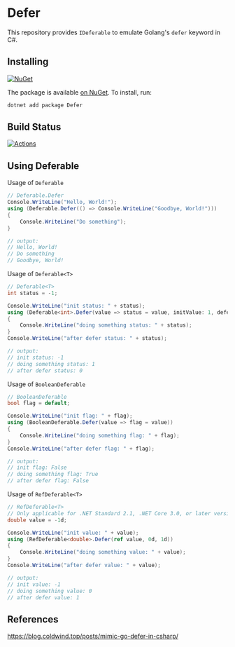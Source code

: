 # Defer

This repository provides `IDeferable` to emulate Golang's `defer` keyword in C#.

## Installing

[![NuGet](https://img.shields.io/nuget/v/Defer.svg)](https://nuget.org/packages/Defer)

The package is available [on NuGet](https://www.nuget.org/packages/Defer). To install, run:

```bash
dotnet add package Defer
```

## Build Status

[![Actions](https://github.com/emako/Defer/actions/workflows/library.nuget.yml/badge.svg)](https://github.com/emako/Defer/actions/workflows/library.nuget.yml)

## Using Deferable

Usage of `Deferable`

```c#
// Deferable.Defer
Console.WriteLine("Hello, World!");
using (Deferable.Defer(() => Console.WriteLine("Goodbye, World!")))
{
    Console.WriteLine("Do something");
}

// output:
// Hello, World!
// Do something
// Goodbye, World!
```

Usage of `Deferable<T>`

```c#
// Deferable<T>
int status = -1;

Console.WriteLine("init status: " + status);
using (Deferable<int>.Defer(value => status = value, initValue: 1, deferValue: 0))
{
    Console.WriteLine("doing something status: " + status);
}
Console.WriteLine("after defer status: " + status);

// output:
// init status: -1
// doing something status: 1
// after defer status: 0
```

Usage of `BooleanDeferable`

```c#
// BooleanDeferable
bool flag = default;

Console.WriteLine("init flag: " + flag);
using (BooleanDeferable.Defer(value => flag = value))
{
    Console.WriteLine("doing something flag: " + flag);
}
Console.WriteLine("after defer flag: " + flag);

// output:
// init flag: False
// doing something flag: True
// after defer flag: False
```

Usage of `RefDeferable<T>`

```c#
// RefDeferable<T>
// Only applicable for .NET Standard 2.1, .NET Core 3.0, or later versions
double value = -1d;

Console.WriteLine("init value: " + value);
using (RefDeferable<double>.Defer(ref value, 0d, 1d))
{
    Console.WriteLine("doing something value: " + value);
}
Console.WriteLine("after defer value: " + value);

// output:
// init value: -1
// doing something value: 0
// after defer value: 1
```

## References

https://blog.coldwind.top/posts/mimic-go-defer-in-csharp/

